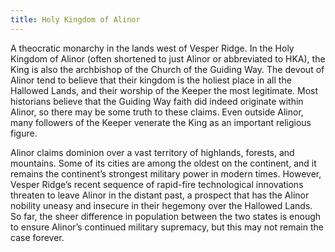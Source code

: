 ```yaml
---
title: Holy Kingdom of Alinor
---
```


A theocratic monarchy in the lands west of Vesper Ridge. In the Holy Kingdom of Alinor (often shortened to just Alinor or abbreviated to HKA), the King is also the archbishop of the Church of the Guiding Way. The devout of Alinor tend to believe that their kingdom is the holiest place in all the Hallowed Lands, and their worship of the Keeper the most legitimate. Most historians believe that the Guiding Way faith did indeed originate within Alinor, so there may be some truth to these claims. Even outside Alinor, many followers of the Keeper venerate the King as an important religious figure.

Alinor claims dominion over a vast territory of highlands, forests, and mountains. Some of its cities are among the oldest on the continent, and it remains the continent’s strongest military power in modern times. However, Vesper Ridge’s recent sequence of rapid-fire technological innovations threaten to leave Alinor in the distant past, a prospect that has the Alinor nobility uneasy and insecure in their hegemony over the Hallowed Lands. So far, the sheer difference in population between the two states is enough to ensure Alinor’s continued military supremacy, but this may not remain the case forever.